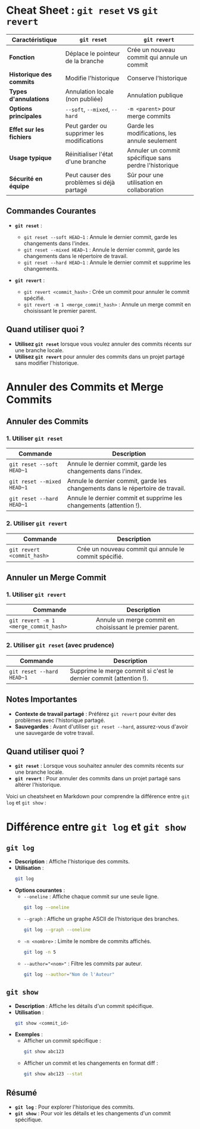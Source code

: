 

# Cheat Sheet : `git reset` vs `git revert`

| Caractéristique            | `git reset`                                | `git revert`                                          |
| -------------------------- | ------------------------------------------ | ----------------------------------------------------- |
| **Fonction**               | Déplace le pointeur de la branche          | Crée un nouveau commit qui annule un commit           |
| **Historique des commits** | Modifie l'historique                       | Conserve l'historique                                 |
| **Types d'annulations**    | Annulation locale (non publiée)            | Annulation publique                                   |
| **Options principales**    | `--soft`, `--mixed`, `--hard`              | `-m <parent>` pour merge commits                      |
| **Effet sur les fichiers** | Peut garder ou supprimer les modifications | Garde les modifications, les annule seulement         |
| **Usage typique**          | Réinitialiser l'état d'une branche         | Annuler un commit spécifique sans perdre l'historique |
| **Sécurité en équipe**     | Peut causer des problèmes si déjà partagé  | Sûr pour une utilisation en collaboration             |

## Commandes Courantes

- **`git reset`** :
  - `git reset --soft HEAD~1` : Annule le dernier commit, garde les changements dans l'index.
  - `git reset --mixed HEAD~1` : Annule le dernier commit, garde les changements dans le répertoire de travail.
  - `git reset --hard HEAD~1` : Annule le dernier commit et supprime les changements.

- **`git revert`** :
  - `git revert <commit_hash>` : Crée un commit pour annuler le commit spécifié.
  - `git revert -m 1 <merge_commit_hash>` : Annule un merge commit en choisissant le premier parent.

## Quand utiliser quoi ?

- **Utilisez `git reset`** lorsque vous voulez annuler des commits récents sur une branche locale.
- **Utilisez `git revert`** pour annuler des commits dans un projet partagé sans modifier l'historique.

#  Annuler des Commits et Merge Commits

## Annuler des Commits

### 1. Utiliser `git reset`

| Commande                   | Description                                                                    |
| -------------------------- | ------------------------------------------------------------------------------ |
| `git reset --soft HEAD~1`  | Annule le dernier commit, garde les changements dans l'index.                  |
| `git reset --mixed HEAD~1` | Annule le dernier commit, garde les changements dans le répertoire de travail. |
| `git reset --hard HEAD~1`  | Annule le dernier commit et supprime les changements (attention !).            |

### 2. Utiliser `git revert`

| Commande                   | Description                                           |
| -------------------------- | ----------------------------------------------------- |
| `git revert <commit_hash>` | Crée un nouveau commit qui annule le commit spécifié. |

## Annuler un Merge Commit

### 1. Utiliser `git revert`

| Commande                              | Description                                              |
| ------------------------------------- | -------------------------------------------------------- |
| `git revert -m 1 <merge_commit_hash>` | Annule un merge commit en choisissant le premier parent. |

### 2. Utiliser `git reset` (avec prudence)

| Commande                  | Description                                                        |
| ------------------------- | ------------------------------------------------------------------ |
| `git reset --hard HEAD~1` | Supprime le merge commit si c'est le dernier commit (attention !). |

## Notes Importantes

- **Contexte de travail partagé** : Préférez `git revert` pour éviter des problèmes avec l'historique partagé.
- **Sauvegardes** : Avant d'utiliser `git reset --hard`, assurez-vous d'avoir une sauvegarde de votre travail.

## Quand utiliser quoi ?

- **`git reset`** : Lorsque vous souhaitez annuler des commits récents sur une branche locale.
- **`git revert`** : Pour annuler des commits dans un projet partagé sans altérer l'historique.


Voici un cheatsheet en Markdown pour comprendre la différence entre `git log` et `git show` :



# Différence entre `git log` et `git show`

## `git log`
- **Description** : Affiche l'historique des commits.
- **Utilisation** :
  ```bash
  git log
  ```
- **Options courantes** :
  - `--oneline` : Affiche chaque commit sur une seule ligne.
    ```bash
    git log --oneline
    ```
  - `--graph` : Affiche un graphe ASCII de l'historique des branches.
    ```bash
    git log --graph --oneline
    ```
  - `-n <nombre>` : Limite le nombre de commits affichés.
    ```bash
    git log -n 5
    ```
  - `--author="<nom>"` : Filtre les commits par auteur.
    ```bash
    git log --author="Nom de l'Auteur"
    ```

## `git show`
- **Description** : Affiche les détails d'un commit spécifique.
- **Utilisation** :
  ```bash
  git show <commit_id>
  ```
- **Exemples** :
  - Afficher un commit spécifique :
    ```bash
    git show abc123
    ```
  - Afficher un commit et les changements en format diff :
    ```bash
    git show abc123 --stat
    ```

## Résumé
- **`git log`** : Pour explorer l'historique des commits.
- **`git show`** : Pour voir les détails et les changements d'un commit spécifique.

```


